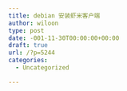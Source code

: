 ```yaml
---
title: debian 安装虾米客户端
author: wiloon
type: post
date: -001-11-30T00:00:00+00:00
draft: true
url: /?p=5244
categories:
  - Uncategorized

---
```

